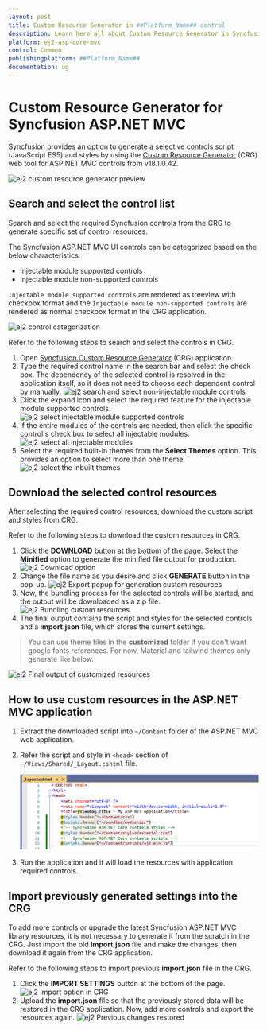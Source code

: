 ```yaml
---
layout: post
title: Custom Resource Generator in ##Platform_Name## control
description: Learn here all about Custom Resource Generator in Syncfusion ##Platform_Name## control of Syncfusion Essential JS 2 and more.
platform: ej2-asp-core-mvc
control: Common
publishingplatform: ##Platform_Name##
documentation: ug
---
```


# Custom Resource Generator for Syncfusion ASP.NET MVC

Syncfusion provides an option to generate a selective controls script (JavaScript ES5) and styles by using the [Custom Resource Generator](https://crg.syncfusion.com/) (CRG) web tool for ASP.NET MVC controls from v18.1.0.42.

![ej2 custom resource generator preview](images/custom-resource-generator-preview.png)

## Search and select the control list

Search and select the required Syncfusion controls from the CRG to generate specific set of control resources.

The Syncfusion ASP.NET MVC UI controls can be categorized based on the below characteristics.

* Injectable module supported controls
* Injectable module non-supported controls

`Injectable module supported controls` are rendered as treeview with checkbox format and the `Injectable module non-supported controls` are rendered as normal checkbox format in the CRG application.

![ej2 control categorization](images/controls-categorization.png)

Refer to the following steps to search and select the controls in CRG.

1. Open [Syncfusion Custom Resource Generator](https://crg.syncfusion.com/) (CRG) application.
2.	Type the required control name in the search bar and select the check box. The dependency of the selected control is resolved in the application itself, so it does not need to choose each dependent control by manually.
![ej2 search and select non-injectable module controls](images/search-non-injectable.png)
3. Click the expand icon and select the required feature for the injectable module supported controls.
![ej2 select injectable module supported controls](images/select-injectable-module.png)
4. If the entire modules of the controls are needed, then click the specific control's check box to select all injectable modules.
![ej2 select all injectable modules](images/select-all-injectable.png)
5. Select the required built-in themes from the **Select Themes** option. This provides an option to select more than one theme.
![ej2 select the inbuilt themes](images/select-inbuilt-themes.png)

## Download the selected control resources

After selecting the required control resources, download the custom script and styles from CRG.

Refer to the following steps to download the custom resources in CRG.

1. Click the **DOWNLOAD** button at the bottom of the page. Select the **Minified** option to generate the minified file output for production.
![ej2 Download option](images/download-option.png)
2. Change the file name as you desire and click **GENERATE** button in the pop-up.
![ej2 Export popup for generation custom resources](images/export-popup.png)
3. Now, the bundling process for the selected controls will be started, and the output will be downloaded as a zip file.
![ej2 Bundling custom resources](images/bundling-custom-resources.png)
4. The final output contains the script and styles for the selected controls and a **import.json** file, which stores the current settings.
> You can use theme files in the **customized** folder if you don't want google fonts references. For now, Material and tailwind themes only generate like below.

![ej2 Final output of customized resources](images/customized-resources.png)

## How to use custom resources in the ASP.NET MVC application

1. Extract the downloaded script into `~/Content` folder of the ASP.NET MVC web application.

2. Refer the script and style in `<head>` section of `~/Views/Shared/_Layout.cshtml` file.

   ![Offline layout](images/offline-layout-crg.png)

3. Run the application and it will load the resources with application required controls.

## Import previously generated settings into the CRG

To add more controls or upgrade the latest Syncfusion ASP.NET MVC library resources, it is not necessary to generate it from the scratch in the CRG. Just import the old **import.json** file and make the changes, then download it again from the CRG application.

Refer to the following steps to import previous **import.json** file in the CRG.

1.	Click the **IMPORT SETTINGS** button at the bottom of the page.
![ej2 Import option in CRG](images/import-option.png)
2. Upload the **import.json** file so that the previously stored data will be restored in the CRG application. Now, add more controls and export the resources again.
![ej2 Previous changes restored](images/previous-changes-restored.png)
